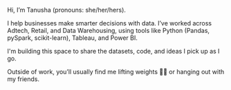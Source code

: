 Hi, I’m Tanusha (pronouns: she/her/hers).

I help businesses make smarter decisions with data.
I’ve worked across Adtech, Retail, and Data Warehousing, using tools like Python (Pandas, pySpark, scikit-learn), Tableau, and Power BI.

I'm building this space to share the datasets, code, and ideas I pick up as I go.

Outside of work, you’ll usually find me lifting weights 🏋️‍♀️ or hanging out with my friends.
